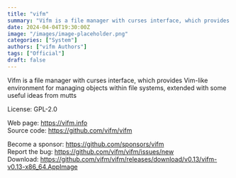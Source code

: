 ```yaml
---
title: "vifm"
summary: "Vifm is a file manager with curses interface, which provides Vim-like environment for managing objects within file systems, extended with some useful ideas from mutt"
date: 2024-04-04T19:30:00Z
image: "/images/image-placeholder.png"
categories: ["System"]
authors: ["vifm Authors"]
tags: ["Official"]
draft: false
---
```


Vifm is a file manager with curses interface, which provides Vim-like environment for managing objects within file systems, extended with some useful ideas from mutts

License: GPL-2.0

Web page: <https://vifm.info>  
Source code: <https://github.com/vifm/vifm>

Become a sponsor: <https://github.com/sponsors/vifm>  
Report the bug: <https://github.com/vifm/vifm/issues/new>  
Download: <https://github.com/vifm/vifm/releases/download/v0.13/vifm-v0.13-x86_64.AppImage>
